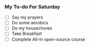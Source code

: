 ### My To-do  For Saturday

- [ ] Say my prayers
- [ ] Do some aerobics
- [ ] Do my housechores
- [ ] Take Breakfast
- [ ] Complete All-In open-source course
